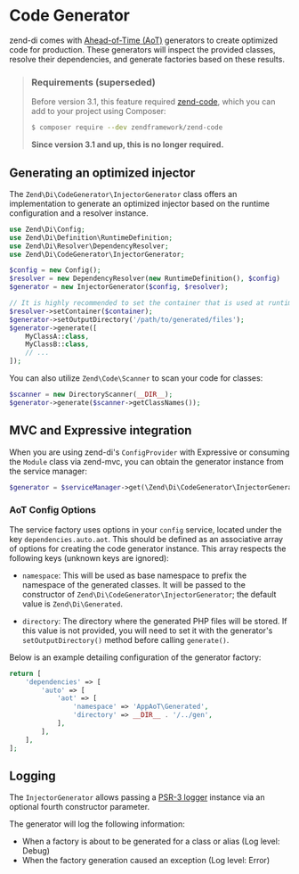 # Code Generator

zend-di comes with [Ahead-of-Time (AoT)](https://en.wikipedia.org/wiki/Ahead-of-time_compilation)
generators to create optimized code for production. These generators will
inspect the provided classes, resolve their dependencies, and generate factories
based on these results.

> ### Requirements (superseded)
>
> Before version 3.1, this feature required [zend-code](https://docs.zendframework.com/zend-code/),
> which you can add to your project using Composer:
>
> ```bash
> $ composer require --dev zendframework/zend-code
> ```
>
> **Since version 3.1 and up, this is no longer required.**

## Generating an optimized injector

The `Zend\Di\CodeGenerator\InjectorGenerator` class offers an implementation to
generate an optimized injector based on the runtime configuration and a resolver
instance.

```php
use Zend\Di\Config;
use Zend\Di\Definition\RuntimeDefinition;
use Zend\Di\Resolver\DependencyResolver;
use Zend\Di\CodeGenerator\InjectorGenerator;

$config = new Config();
$resolver = new DependencyResolver(new RuntimeDefinition(), $config)
$generator = new InjectorGenerator($config, $resolver);

// It is highly recommended to set the container that is used at runtime:
$resolver->setContainer($container);
$generator->setOutputDirectory('/path/to/generated/files');
$generator->generate([
    MyClassA::class,
    MyClassB::class,
    // ...
]);
```

You can also utilize `Zend\Code\Scanner` to scan your code for classes:

```php
$scanner = new DirectoryScanner(__DIR__);
$generator->generate($scanner->getClassNames());
```

## MVC and Expressive integration

When you are using zend-di's `ConfigProvider` with Expressive or consuming the
`Module` class via zend-mvc, you can obtain the generator instance from the
service manager:

```php
$generator = $serviceManager->get(\Zend\Di\CodeGenerator\InjectorGenerator::class);
```

### AoT Config Options

The service factory uses options in your `config` service, located under the key
`dependencies.auto.aot`. This should be defined as an associative array of
options for creating the code generator instance. This array respects the
following keys (unknown keys are ignored):

- `namespace`: This will be used as base namespace to prefix the namespace of
  the generated classes.  It will be passed to the constructor of
  `Zend\Di\CodeGenerator\InjectorGenerator`; the default value is
  `Zend\Di\Generated`.

- `directory`: The directory where the generated PHP files will be stored. If
  this value is not provided, you will need to set it with the generator's
  `setOutputDirectory()` method before calling `generate()`.

Below is an example detailing configuration of the generator factory:

```php
return [
    'dependencies' => [
        'auto' => [
            'aot' => [
                'namespace' => 'AppAoT\Generated',
                'directory' => __DIR__ . '/../gen',
            ],
        ],
    ],
];
```

## Logging

The `InjectorGenerator` allows passing a [PSR-3 logger](http://www.php-fig.org/psr/psr-3/) instance
via an optional fourth constructor parameter.

The generator will log the following information:

* When a factory is about to be generated for a class or alias (Log level: Debug)
* When the factory generation caused an exception (Log level: Error)
